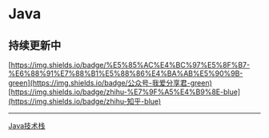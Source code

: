 # Java
## 持续更新中

[https://img.shields.io/badge/%E5%85%AC%E4%BC%97%E5%8F%B7-%E6%88%91%E7%88%B1%E5%88%86%E4%BA%AB%E5%90%9B-green](https://img.shields.io/badge/公众号-我爱分享君-green)[https://img.shields.io/badge/zhihu-%E7%9F%A5%E4%B9%8E-blue](https://img.shields.io/badge/zhihu-知乎-blue)

------

[Java技术栈](https://lishaojie1993.gitee.io/demo/Spring.png)